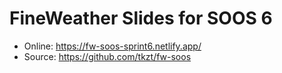 # FineWeather Slides for SOOS 6

* Online: https://fw-soos-sprint6.netlify.app/
* Source: https://github.com/tkzt/fw-soos
